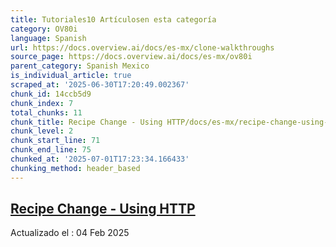 ```yaml
---
title: Tutoriales10 Artículosen esta categoría
category: OV80i
language: Spanish
url: https://docs.overview.ai/docs/es-mx/clone-walkthroughs
source_page: https://docs.overview.ai/docs/es-mx/ov80i
parent_category: Spanish Mexico
is_individual_article: true
scraped_at: '2025-06-30T17:20:49.002367'
chunk_id: 14ccb5d9
chunk_index: 7
total_chunks: 11
chunk_title: Recipe Change - Using HTTP/docs/es-mx/recipe-change-using-http-1
chunk_level: 2
chunk_start_line: 71
chunk_end_line: 75
chunked_at: '2025-07-01T17:23:34.166433'
chunking_method: header_based
---
```


## [Recipe Change - Using HTTP](/docs/es-mx/recipe-change-using-http-1)

Actualizado el : 04 Feb 2025
